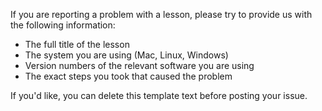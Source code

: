 If you are reporting a problem with a lesson, please try to provide us with the following information:

- The full title of the lesson
- The system you are using (Mac, Linux, Windows)
- Version numbers of the relevant software you are using
- The exact steps you took that caused the problem

If you'd like, you can delete this template text before posting your issue.

